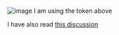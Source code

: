 ![image](https://github.com/Shereef/semantic-gha-trigger-tag/assets/356763/6fbd75ac-1a24-4eba-96c5-c5c480a3607c)
I am using the token above

I have also read [this discussion](https://github.com/semantic-release/semantic-release/discussions/1906)

